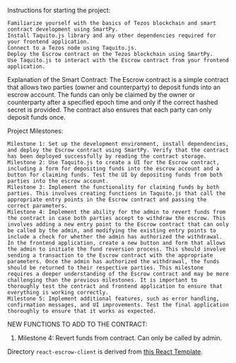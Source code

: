 Instructions for starting the project:

    Familiarize yourself with the basics of Tezos blockchain and smart contract development using SmartPy.
    Install Taquito.js library and any other dependencies required for your frontend application.
    Connect to a Tezos node using Taquito.js.
    Deploy the Escrow contract on the Tezos blockchain using SmartPy.
    Use Taquito.js to interact with the Escrow contract from your frontend application.


Explanation of the Smart Contract:
The Escrow contract is a simple contract that allows two parties (owner and counterparty) to deposit funds into an escrow account. The funds can only be claimed by the owner or counterparty after a specified epoch time and only if the correct hashed secret is provided. The contract also ensures that each party can only deposit funds once.

Project Milestones:

    Milestone 1: Set up the development environment, install dependencies, and deploy the Escrow contract using SmartPy. Verify that the contract has been deployed successfully by reading the contract storage.
    Milestone 2: Use Taquito.js to create a UI for the Escrow contract, including a form for depositing funds into the escrow account and a button for claiming funds. Test the UI by depositing funds from both parties into the escrow account.
    Milestone 3: Implement the functionality for claiming funds by both parties. This involves creating functions in Taquito.js that call the appropriate entry points in the Escrow contract and passing the correct parameters.
    Milestone 4: Implement the ability for the admin to revert funds from the contract in case both parties accept to withdraw the escrow. This involves adding a new entry point to the Escrow contract that can only be called by the admin, and modifying the existing entry points to include a check for whether the admin has authorized the withdrawal. In the frontend application, create a new button and form that allows the admin to initiate the fund reversion process. This should involve sending a transaction to the Escrow contract with the appropriate parameters. Once the admin has authorized the withdrawal, the funds should be returned to their respective parties. This milestone requires a deeper understanding of the Escrow contract and may be more challenging than the previous milestones. It is important to thoroughly test the contract and frontend application to ensure that everything is working correctly.
    Milestone 5: Implement additional features, such as error handling, confirmation messages, and UI improvements. Test the final application thoroughly to ensure that it works as expected.

NEW FUNCTIONS TO ADD TO THE CONTRACT:
1. Milestone 4: Revert funds from contract. Can only be called by admin.

Directory `react-escrow-client` is derived from [this React Template](https://github.com/ecadlabs/taquito-react-template).
